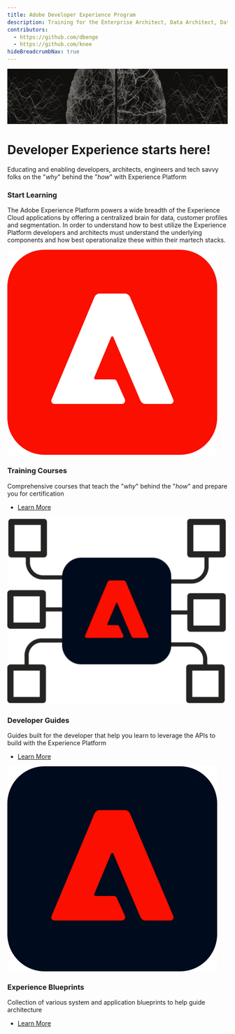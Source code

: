 ```yaml
---
title: Adobe Developer Experience Program
description: Training for the Enterprise Architect, Data Architect, Data Engineer and general developer
contributors:
  - https://github.com/dbenge 
  - https://github.com/knee
hideBreadcrumbNav: true 
---
```


<Hero slots="image, heading, text" variant="fullwidth" background="rgb(51, 51, 51)"/> 

![Hero Image](images/dep-hero-v2.png)

# Developer Experience starts here!

Educating and enabling developers, architects, engineers and tech savvy folks on the "_why_" behind the "_how_" with Experience Platform



<TitleBlock slots="heading, text" theme="light" />

### Start Learning

The Adobe Experience Platform powers a wide breadth of the Experience Cloud applications by offering a centralized brain for data, customer profiles and segmentation. In order to understand how to best utilize the Experience Platform developers and architects must understand the underlying components and how best operationalize these within their martech stacks.


<TextBlock slots="image, heading, text, links" width="33%" />

![Experience Cloud Logo](aec-logo.svg)

### Training Courses

Comprehensive courses that teach the "_why_" behind the "_how_" and prepare you for certification

* [Learn More](/courses/)


<TextBlock slots="image, heading, text, links" width="33%" />

![Experience Platform Logo](images/aep-foundation.png)

### Developer Guides

Guides built for the developer that help you learn to leverage the APIs to build with the Experience Platform

* [Learn More](/guides/)


<TextBlock slots="image, heading, text, links" width="33%" />

![Experience Platform Logo](aep-logo.svg)

### Experience Blueprints

Collection of various system and application blueprints to help guide architecture

* [Learn More](https://experienceleague.adobe.com/docs/blueprints-learn/architecture/overview.html?lang=en)